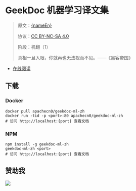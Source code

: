 <!--
    需要填充的占位符：
    
    README.md
    
        GeekDoc 机器学习译文集：文档中文名
        {nameEn}：文档英文名
        {urlEn}：文档原始链接
        gdml：域名前缀
        飞龙：负责人名称
        wizardforcel：负责人 Github 用户名
        562826179：负责人 QQ
        geekdoc-ml-zh：ApacheCN 的 Github 仓库名称
        geekdoc-ml-zh：DockerHub 仓库名称
        geekdoc-ml-zh：PYPI 包名称
        geekdoc-ml-zh：NPM 包名称
    
    CNAME
    
        gdml：域名前缀

    index.html
    
        GeekDoc 机器学习译文集：文档中文名
        #1E90FF：显示颜色
        geekdoc-ml-zh：ApacheCN 的 Github 仓库名称

    asset/docsify-flygon-footer.js
    
        geekdoc-ml-zh：ApacheCN 的 Github 仓库名称
-->

# GeekDoc 机器学习译文集

> 原文：[{nameEn}]({urlEn})
> 
> 协议：[CC BY-NC-SA 4.0](http://creativecommons.org/licenses/by-nc-sa/4.0/)
> 
> 阶段：机翻（1）
> 
> 真相一旦入眼，你就再也无法视而不见。——《黑客帝国》

* [在线阅读](https://gdml.flygon.net)

## 下载

### Docker

```
docker pull apachecn0/geekdoc-ml-zh
docker run -tid -p <port>:80 apachecn0/geekdoc-ml-zh
# 访问 http://localhost:{port} 查看文档
```

### NPM

```
npm install -g geekdoc-ml-zh
geekdoc-ml-zh <port>
# 访问 http://localhost:{port} 查看文档
```

## 赞助我

![](https://img-blog.csdnimg.cn/20200112005920729.png)
